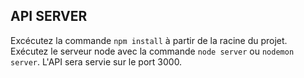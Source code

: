 ## API SERVER

Excécutez la commande `npm install` à partir de la racine du projet.
Exécutez le serveur node avec la commande `node server` ou `nodemon server`.
L'API sera servie sur le port 3000.
